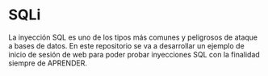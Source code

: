 # SQLi
La inyección SQL es uno de los tipos más comunes y peligrosos de ataque a bases de datos. En este repositorio se va a desarrollar un ejemplo de inicio de sesión de web para poder probar inyecciones SQL con la finalidad siempre de APRENDER.
